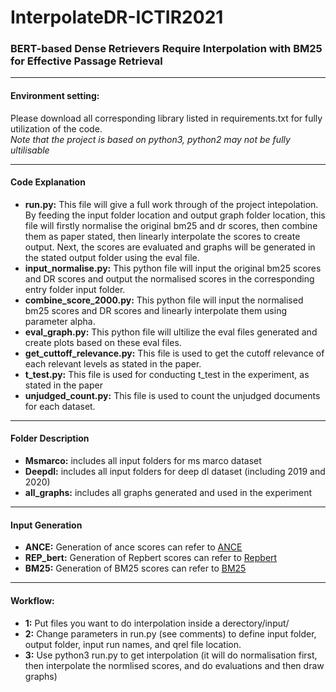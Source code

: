 # InterpolateDR-ICTIR2021
### BERT-based Dense Retrievers Require Interpolation with BM25 for Effective Passage Retrieval
***
#### Environment setting:
Please download all corresponding library listed in requirements.txt for fully utilization of the code.
<br/>*Note that the project is based on python3, python2 may not be fully ultilisable*
***
#### Code Explanation
* **run.py:** This file will give a full work through of the project intepolation. By feeding the input folder location and output graph folder location, this file will firstly normalise the original bm25 and dr scores, then combine them as paper stated, then linearly interpolate the scores to create output. Next, the scores are evaluated and graphs will be generated in the stated output folder using the eval file.
* **input_normalise.py:** This python file will input the original bm25 scores and DR scores and output the normalised scores in the corresponding entry folder input folder.
* **combine_score_2000.py:** This python file will input the normalised bm25 scores and DR scores and linearly interpolate them using parameter alpha.
* **eval_graph.py:** This python file will ultilize the eval files generated and create plots based on these eval files.
* **get_cuttoff_relevance.py:** This file is used to get the cutoff relevance of each relevant levels as stated in the paper.
* **t_test.py:** This file is used for conducting t_test in the experiment, as stated in the paper
* **unjudged_count.py:** This file is used to count the unjudged documents for each dataset. 

***
#### Folder Description
* **Msmarco:** includes all input folders for ms marco dataset
* **Deepdl:** includes all input folders for deep dl dataset (including 2019 and 2020)
* **all_graphs:** includes all graphs generated and used in the experiment

***
#### Input Generation
* **ANCE:** Generation of ance scores can refer to [ANCE](https://github.com/microsoft/ANCE/)
* **REP_bert:** Generation of Repbert scores can refer to [Repbert](https://github.com/jingtaozhan/RepBERT-Index)
* **BM25:** Generation of BM25 scores can refer to [BM25](https://github.com/castorini/pyserini)

***
#### Workflow:
* **1:** Put files you want to do interpolation inside a derectory/input/
* **2:** Change parameters in run.py (see comments) to define input folder, output folder, input run names, and qrel file location.
* **3:** Use python3 run.py to get interpolation (it will do normalisation first, then interpolate the normlised scores, and do evaluations and then draw graphs)

